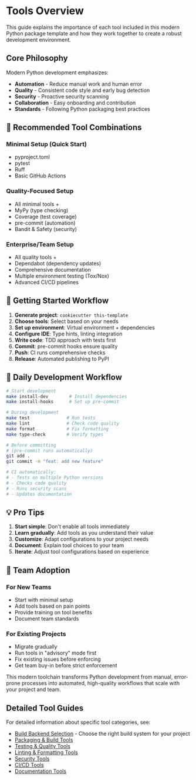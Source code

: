# Tools Overview

This guide explains the importance of each tool included in this modern Python package template and how they work together to create a robust development environment.

## Core Philosophy

Modern Python development emphasizes:

- **Automation** - Reduce manual work and human error
- **Quality** - Consistent code style and early bug detection
- **Security** - Proactive security scanning
- **Collaboration** - Easy onboarding and contribution
- **Standards** - Following Python packaging best practices

## 🎯 Recommended Tool Combinations

### Minimal Setup (Quick Start)
- pyproject.toml
- pytest
- Ruff
- Basic GitHub Actions

### Quality-Focused Setup
- All minimal tools +
- MyPy (type checking)
- Coverage (test coverage)
- pre-commit (automation)
- Bandit & Safety (security)

### Enterprise/Team Setup
- All quality tools +
- Dependabot (dependency updates)
- Comprehensive documentation
- Multiple environment testing (Tox/Nox)
- Advanced CI/CD pipelines

## 🚀 Getting Started Workflow

1. **Generate project**: `cookiecutter this-template`
2. **Choose tools**: Select based on your needs
3. **Set up environment**: Virtual environment + dependencies
4. **Configure IDE**: Type hints, linting integration
5. **Write code**: TDD approach with tests first
6. **Commit**: pre-commit hooks ensure quality
7. **Push**: CI runs comprehensive checks
8. **Release**: Automated publishing to PyPI

## 🔄 Daily Development Workflow

```bash
# Start development
make install-dev        # Install dependencies
make install-hooks      # Set up pre-commit

# During development
make test              # Run tests
make lint              # Check code quality
make format            # Fix formatting
make type-check        # Verify types

# Before committing
# (pre-commit runs automatically)
git add .
git commit -m "feat: add new feature"

# CI automatically:
# - Tests on multiple Python versions
# - Checks code quality
# - Runs security scans
# - Updates documentation
```

## 💡 Pro Tips

1. **Start simple**: Don't enable all tools immediately
2. **Learn gradually**: Add tools as you understand their value
3. **Customize**: Adapt configurations to your project needs
4. **Document**: Explain tool choices to your team
5. **Iterate**: Adjust tool configurations based on experience

## 🤝 Team Adoption

### For New Teams
- Start with minimal setup
- Add tools based on pain points
- Provide training on tool benefits
- Document team standards

### For Existing Projects
- Migrate gradually
- Run tools in "advisory" mode first
- Fix existing issues before enforcing
- Get team buy-in before strict enforcement

This modern toolchain transforms Python development from manual, error-prone processes into automated, high-quality workflows that scale with your project and team.

## Detailed Tool Guides

For detailed information about specific tool categories, see:

- [Build Backend Selection](build-backends.md) - Choose the right build system for your project
- [Packaging & Build Tools](packaging.md)
- [Testing & Quality Tools](testing.md)
- [Linting & Formatting Tools](linting.md)
- [Security Tools](security.md)
- [CI/CD Tools](cicd.md)
- [Documentation Tools](documentation.md)
